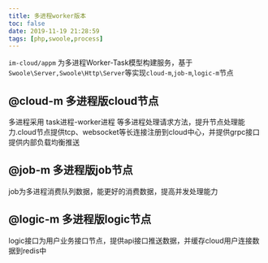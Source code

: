 ```yaml
---
title: 多进程worker版本
toc: false
date: 2019-11-19 21:28:59
tags: [php,swoole,process]
---
```


`im-cloud/appm` 为多进程Worker-Task模型构建服务，基于`Swoole\Server,Swoole\Http\Server`等实现`cloud-m`,`job-m`,`logic-m`节点
## @cloud-m 多进程版cloud节点

多进程采用 task进程-worker进程 等多进程处理请求方法，提升节点处理能力.cloud节点提供tcp、websocket等长连接注册到cloud中心，并提供grpc接口提供内部负载均衡推送


## @job-m 多进程版job节点
job为多进程消费队列数据，能更好的消费数据，提高并发处理能力
## @logic-m 多进程版logic节点
logic接口为用户业务接口节点，提供api接口推送数据，并缓存cloud用户连接数据到redis中